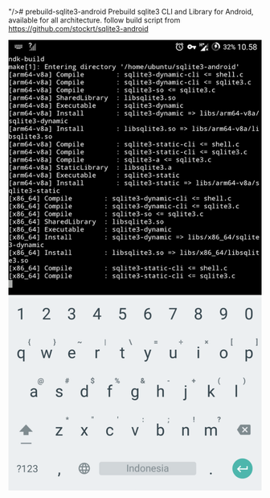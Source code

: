 "/># prebuild-sqlite3-android
Prebuild sqlite3 CLI and Library for Android, available for all architecture. follow build script from https://github.com/stockrt/sqlite3-android

<img src="https://github.com/agusibrahim/prebuild-sqlite3-android/blob/master/Screenshot_20170222-105900.png?raw=true"/>
